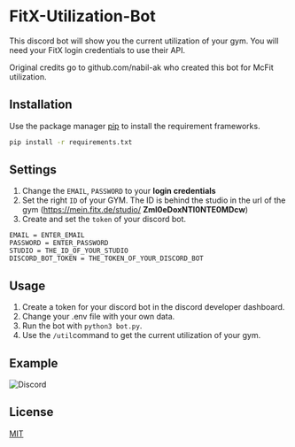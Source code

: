 
# FitX-Utilization-Bot

This discord bot will show you the current utilization of your gym.
You will need your FitX login credentials to use their API.

Original credits go to github.com/nabil-ak who created this bot for McFit utilization.

## Installation

Use the package manager [pip](https://pip.pypa.io/en/stable/) to install the requirement frameworks.

```bash
pip install -r requirements.txt
```
## Settings
1. Change the ```EMAIL```, ```PASSWORD``` to your **login credentials**
2. Set the right ```ID``` of your GYM. The ID is behind the studio in the url of the gym (https://mein.fitx.de/studio/ **Zml0eDoxNTI0NTE0MDcw**)
3. Create and set the ```token``` of your discord bot.

```env
EMAIL = ENTER_EMAIL
PASSWORD = ENTER_PASSWORD
STUDIO = THE_ID_OF_YOUR_STUDIO
DISCORD_BOT_TOKEN = THE_TOKEN_OF_YOUR_DISCORD_BOT
```
## Usage
1. Create a token for your discord bot in the discord developer dashboard.
2. Change your .env file with your own data.
3. Run the bot with ```python3 bot.py```.
4. Use the ```/util```command to get the current utilization of your gym.

## Example
![Discord](images/discord.jpg)

## License
[MIT](https://choosealicense.com/licenses/mit/)